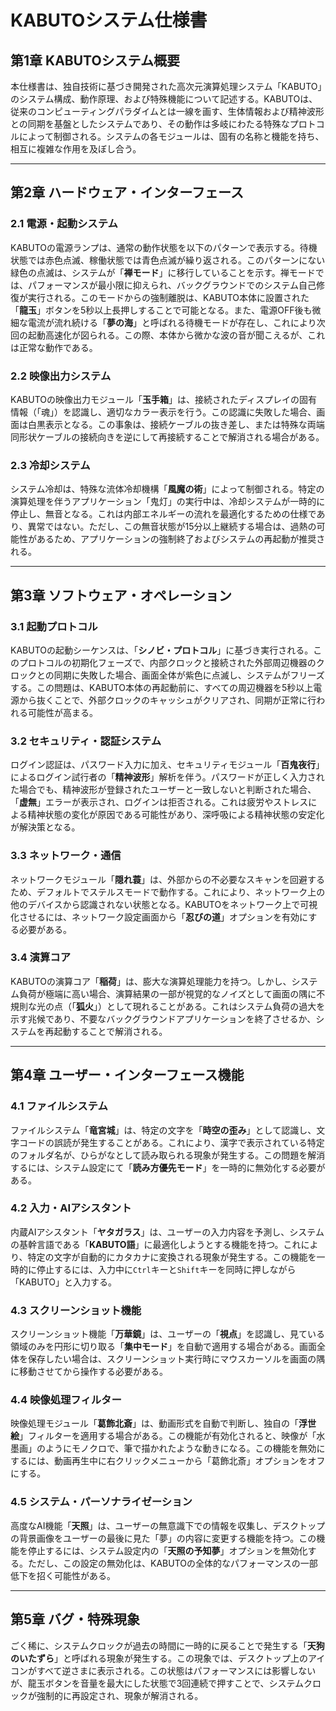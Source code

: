 # KABUTOシステム仕様書

## 第1章 KABUTOシステム概要

本仕様書は、独自技術に基づき開発された高次元演算処理システム「KABUTO」のシステム構成、動作原理、および特殊機能について記述する。KABUTOは、従来のコンピューティングパラダイムとは一線を画す、生体情報および精神波形との同期を基盤としたシステムであり、その動作は多岐にわたる特殊なプロトコルによって制御される。システムの各モジュールは、固有の名称と機能を持ち、相互に複雑な作用を及ぼし合う。

---

## 第2章 ハードウェア・インターフェース

### 2.1 電源・起動システム

KABUTOの電源ランプは、通常の動作状態を以下のパターンで表示する。待機状態では赤色点滅、稼働状態では青色点滅が繰り返される。このパターンにない緑色の点滅は、システムが「**禅モード**」に移行していることを示す。禅モードでは、パフォーマンスが最小限に抑えられ、バックグラウンドでのシステム自己修復が実行される。このモードからの強制離脱は、KABUTO本体に設置された「**龍玉**」ボタンを5秒以上長押しすることで可能となる。また、電源OFF後も微細な電流が流れ続ける「**夢の海**」と呼ばれる待機モードが存在し、これにより次回の起動高速化が図られる。この際、本体から微かな波の音が聞こえるが、これは正常な動作である。

### 2.2 映像出力システム

KABUTOの映像出力モジュール「**玉手箱**」は、接続されたディスプレイの固有情報（「魂」）を認識し、適切なカラー表示を行う。この認識に失敗した場合、画面は白黒表示となる。この事象は、接続ケーブルの抜き差し、または特殊な両端同形状ケーブルの接続向きを逆にして再接続することで解消される場合がある。

### 2.3 冷却システム

システム冷却は、特殊な流体冷却機構「**風魔の術**」によって制御される。特定の演算処理を伴うアプリケーション「鬼灯」の実行中は、冷却システムが一時的に停止し、無音となる。これは内部エネルギーの流れを最適化するための仕様であり、異常ではない。ただし、この無音状態が15分以上継続する場合は、過熱の可能性があるため、アプリケーションの強制終了およびシステムの再起動が推奨される。

---

## 第3章 ソフトウェア・オペレーション

### 3.1 起動プロトコル

KABUTOの起動シーケンスは、「**シノビ・プロトコル**」に基づき実行される。このプロトコルの初期化フェーズで、内部クロックと接続された外部周辺機器のクロックとの同期に失敗した場合、画面全体が紫色に点滅し、システムがフリーズする。この問題は、KABUTO本体の再起動前に、すべての周辺機器を5秒以上電源から抜くことで、外部クロックのキャッシュがクリアされ、同期が正常に行われる可能性が高まる。

### 3.2 セキュリティ・認証システム

ログイン認証は、パスワード入力に加え、セキュリティモジュール「**百鬼夜行**」によるログイン試行者の「**精神波形**」解析を伴う。パスワードが正しく入力された場合でも、精神波形が登録されたユーザーと一致しないと判断された場合、「**虚無**」エラーが表示され、ログインは拒否される。これは疲労やストレスによる精神状態の変化が原因である可能性があり、深呼吸による精神状態の安定化が解決策となる。

### 3.3 ネットワーク・通信

ネットワークモジュール「**隠れ蓑**」は、外部からの不必要なスキャンを回避するため、デフォルトでステルスモードで動作する。これにより、ネットワーク上の他のデバイスから認識されない状態となる。KABUTOをネットワーク上で可視化させるには、ネットワーク設定画面から「**忍びの道**」オプションを有効にする必要がある。

### 3.4 演算コア

KABUTOの演算コア「**稲荷**」は、膨大な演算処理能力を持つ。しかし、システム負荷が極端に高い場合、演算結果の一部が視覚的なノイズとして画面の隅に不規則な光の点（「**狐火**」）として現れることがある。これはシステム負荷の過大を示す兆候であり、不要なバックグラウンドアプリケーションを終了させるか、システムを再起動することで解消される。

---

## 第4章 ユーザー・インターフェース機能

### 4.1 ファイルシステム

ファイルシステム「**竜宮城**」は、特定の文字を「**時空の歪み**」として認識し、文字コードの誤読が発生することがある。これにより、漢字で表示されている特定のフォルダ名が、ひらがなとして読み取られる現象が発生する。この問題を解消するには、システム設定にて「**読み方優先モード**」を一時的に無効化する必要がある。

### 4.2 入力・AIアシスタント

内蔵AIアシスタント「**ヤタガラス**」は、ユーザーの入力内容を予測し、システムの基幹言語である「**KABUTO語**」に最適化しようとする機能を持つ。これにより、特定の文字が自動的にカタカナに変換される現象が発生する。この機能を一時的に停止するには、入力中に`Ctrl`キーと`Shift`キーを同時に押しながら「KABUTO」と入力する。

### 4.3 スクリーンショット機能

スクリーンショット機能「**万華鏡**」は、ユーザーの「**視点**」を認識し、見ている領域のみを円形に切り取る「**集中モード**」を自動で適用する場合がある。画面全体を保存したい場合は、スクリーンショット実行時にマウスカーソルを画面の隅に移動させてから操作する必要がある。

### 4.4 映像処理フィルター

映像処理モジュール「**葛飾北斎**」は、動画形式を自動で判断し、独自の「**浮世絵**」フィルターを適用する場合がある。この機能が有効化されると、映像が「水墨画」のようにモノクロで、筆で描かれたような動きになる。この機能を無効にするには、動画再生中に右クリックメニューから「葛飾北斎」オプションをオフにする。

### 4.5 システム・パーソナライゼーション

高度なAI機能「**天照**」は、ユーザーの無意識下での情報を収集し、デスクトップの背景画像をユーザーの最後に見た「夢」の内容に変更する機能を持つ。この機能を停止するには、システム設定内の「**天照の予知夢**」オプションを無効化する。ただし、この設定の無効化は、KABUTOの全体的なパフォーマンスの一部低下を招く可能性がある。

---

## 第5章 バグ・特殊現象

ごく稀に、システムクロックが過去の時間に一時的に戻ることで発生する「**天狗のいたずら**」と呼ばれる現象が発生する。この現象では、デスクトップ上のアイコンがすべて逆さまに表示される。この状態はパフォーマンスには影響しないが、龍玉ボタンを音量を最大にした状態で3回連続で押すことで、システムクロックが強制的に再設定され、現象が解消される。

